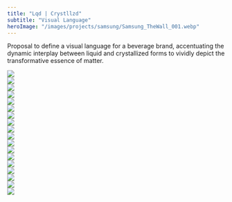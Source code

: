 ```yaml
---
title: "Lqd | Crystllzd"
subtitle: "Visual Language"
heroImage: "/images/projects/samsung/Samsung_TheWall_001.webp"
---
```



<div id="contentContainer">
    <div id="content">
        <p>Proposal to define a visual language for a beverage brand, accentuating the dynamic interplay between liquid and crystallized forms to vividly depict the transformative essence of matter.</p>
    </div>
</div>



<div class="grid-layout">


<div class="column column-1 empty"></div>
<div class="column column-10">
        <img src="/images/projects/liquid_crystallized/Diageo_Look_050.webp">
</div>
<div class="column column-1 empty"></div>


<div class="column column-2 empty"></div>
<div class="column column-10">
        <img src="/images/projects/liquid_crystallized/Diageo_Look_049.webp">
</div>


<div class="column column-10">
        <img src="/images/projects/liquid_crystallized/Diageo_Look_048.webp">
</div>
<div class="column column-2 empty"></div>


<div class="column column-1 empty"></div>
<div class="column column-10">
    <img src="/images/projects/liquid_crystallized/Diageo_Look_002.webp">
</div>
<div class="column column-1 empty"></div>



<div class="column column-12">
    <img src="/images/projects/liquid_crystallized/Diageo_Look_016.webp">
</div>


<div class="column column-8">
    <img src="/images/projects/liquid_crystallized/Diageo_Look_018.webp">
</div>
<div class="column column-4 empty"></div>



<div class="column column-4 empty"></div>
<div class="column column-8">
    <img src="/images/projects/liquid_crystallized/Diageo_Look_019.webp">
</div>



<div class="column column-1 empty"></div>
<div class="column column-10">
    <img src="/images/projects/liquid_crystallized/Diageo_Look_017.webp">
</div>
<div class="column column-1 empty"></div>





<div class="column column-4 empty"></div>
<div class="column column-8">
    <img src="/images/projects/liquid_crystallized/Diageo_Look_042.webp">
</div>




<div class="column column-5">
    <img src="/images/projects/liquid_crystallized/Diageo_Look_021.webp">
</div>
<div class="column column-7 empty"></div>


<div class="column column-1 empty"></div>
<div class="column column-10    ">
    <img src="/images/projects/liquid_crystallized/Diageo_Look_038.webp">
</div>
<div class="column column-1 empty"></div>


<div class="column column-4 empty"></div>
<div class="column column-8">
    <img src="/images/projects/liquid_crystallized/Diageo_Look_006.webp">
</div>



<div class="column column-3 empty"></div>
<div class="column column-6    ">
    <img src="/images/projects/liquid_crystallized/Diageo_Look_023.webp">
</div>
<div class="column column-3 empty"></div>


<div class="column column-10">
    <img src="/images/projects/liquid_crystallized/Diageo_Look_033.webp">
</div>
<div class="column column-2 empty"></div>



<div class="column column-2 empty"></div>
<div class="column column-8    ">
    <img src="/images/projects/liquid_crystallized/Diageo_Look_030.webp">
</div>
<div class="column column-2 empty"></div>


<div class="column column-4 empty"></div>
<div class="column column-8">
    <img src="/images/projects/liquid_crystallized/Diageo_Look_013.webp">
</div>


<div class="column column-1 empty"></div>
<div class="column column-8">
    <img src="/images/projects/liquid_crystallized/Diageo_Look_051.webp">
</div>
<div class="column column-3 empty"></div>




<div class="column column-12">
    <img src="/images/projects/liquid_crystallized/Diageo_Look_041.webp">
</div>







</div>



